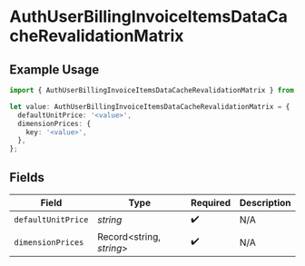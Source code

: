# AuthUserBillingInvoiceItemsDataCacheRevalidationMatrix

## Example Usage

```typescript
import { AuthUserBillingInvoiceItemsDataCacheRevalidationMatrix } from '@vercel/client/models/components';

let value: AuthUserBillingInvoiceItemsDataCacheRevalidationMatrix = {
  defaultUnitPrice: '<value>',
  dimensionPrices: {
    key: '<value>',
  },
};
```

## Fields

| Field              | Type                     | Required           | Description |
| ------------------ | ------------------------ | ------------------ | ----------- |
| `defaultUnitPrice` | _string_                 | :heavy_check_mark: | N/A         |
| `dimensionPrices`  | Record<string, _string_> | :heavy_check_mark: | N/A         |
